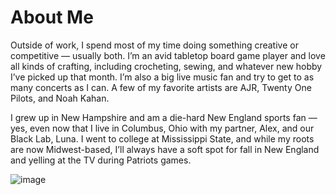 # About Me

Outside of work, I spend most of my time doing something creative or competitive — usually both. I’m an avid tabletop board game player and love all kinds of crafting, including crocheting, sewing, and whatever new hobby I’ve picked up that month. I’m also a big live music fan and try to get to as many concerts as I can. A few of my favorite artists are AJR, Twenty One Pilots, and Noah Kahan.

I grew up in New Hampshire and am a die-hard New England sports fan — yes, even now that I live in Columbus, Ohio with my partner, Alex, and our Black Lab, Luna. I went to college at Mississippi State, and while my roots are now Midwest-based, I’ll always have a soft spot for fall in New England and yelling at the TV during Patriots games.

![image](/assets/images/gradpic1.jpg)
